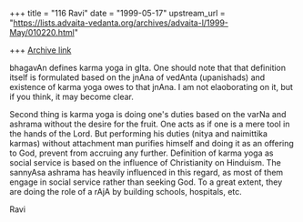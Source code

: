 +++
title = "116 Ravi"
date = "1999-05-17"
upstream_url = "https://lists.advaita-vedanta.org/archives/advaita-l/1999-May/010220.html"

+++
[Archive link](https://lists.advaita-vedanta.org/archives/advaita-l/1999-May/010220.html)

bhagavAn defines karma yoga in gIta. One should note that
that definition itself is formulated based on the jnAna of
vedAnta (upanishads) and existence of karma yoga owes to
that jnAna. I am not elaoborating on it, but if you think,
it may become clear.

Second thing is karma yoga is doing one's duties based on
the varNa and ashrama without the desire for the fruit. One
acts as if one is a mere tool in the hands of the Lord. But
performing his duties (nitya and naimittika karmas) without
attachment man purifies himself and doing it as an offering
to God, prevent from accruing any further. Definition of
karma yoga as social service is based on the influence of
Christianity on Hinduism. The sannyAsa ashrama has heavily
influenced in this regard, as most of them engage in social
service rather than seeking God. To a great extent, they are
doing the role of a rAjA by building schools, hospitals,
etc.


Ravi

